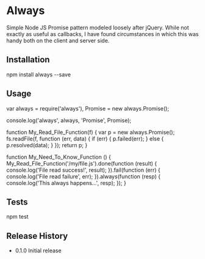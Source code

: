 Always
=========

Simple Node JS Promise pattern modeled loosely after jQuery. While not exactly as useful as callbacks, I have found circumstances in which this was handy both on the client and server side.

## Installation

  npm install always --save

## Usage

  var always = require('always'),
      Promise = new always.Promise();

  console.log('always', always, 'Promise', Promise);

  function My_Read_File_Function(f) {
  	var p = new always.Promise();
  	fs.readFile(f, function (err, data) {
		  if (err) {
			  p.failed(err);
		  } else {
			  p.resolved(data);
		  }
	  });
  	return p;
  }

  function My_Need_To_Know_Function () {
  	My_Read_File_Function('/my/file.js').done(function (result) {
  		console.log('File read success!', result);
  	}).fail(function (err) {
  		console.log('File read failure', err);
  	}).always(function (resp) {
  		console.log('This always happens...', resp);
  	});
  }

## Tests

  npm test

## Release History

* 0.1.0 Initial release